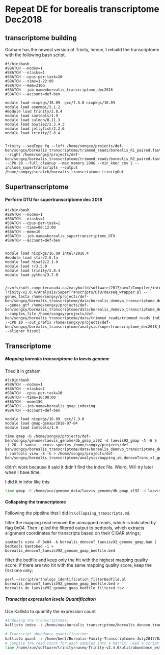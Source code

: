 # Repeat DE for borealis transcriptome Dec2018
## transcriptome building
Graham has the newest version of Trinity, hence, I rebuild the transcriptome with the following bash script. 
```
#!/bin/bash
#SBATCH --nodes=1
#SBATCH --ntasks=1
#SBATCH --cpus-per-task=20
#SBATCH --time=1-22:00
#SBATCH --mem=210G
#SBATCH --job-name=borealis_transcriptome_dec2018
#SBATCH --account=def-ben

module load nixpkgs/16.09  gcc/7.3.0 nixpkgs/16.09
module load openmpi/3.1.2
#module load trinity/2.8.4
module load samtools/1.9
module load salmon/0.11.3
module load bowtie2/2.3.4.3
module load jellyfish/2.2.6
module load trinity/2.8.4


Trinity --seqType fq --left /home/songxy/projects/def-ben/songxy/borealis_transcriptome/trimmed_reads/borealis_R1_paired.fastq.gz --right /home/songxy/projects/def-ben/songxy/borealis_transcriptome/trimmed_reads/borealis_R2_paired.fastq.gz --CPU 20 --full_cleanup --max_memory 200G --min_kmer_cov 2 --include_supertranscripts --output /home/songxy/scratch/borealis_transcriptome_trinityOut
```
## Supertranscriptome
#### Perform DTU for supertranscriptome dec 2018
```
#!/bin/bash
#SBATCH --nodes=1
#SBATCH --ntasks=1
#SBATCH --cpus-per-task=1 
#SBATCH --time=00:12:00
#SBATCH --mem=1G
#SBATCH --job-name=borealis_supertranscriptome_DTU
#SBATCH --account=def-ben


module load nixpkgs/16.09 intel/2016.4
#module load star/2.6.1a
module load hisat2/2.1.0
module load r/3.5.0
module load trinity/2.8.4
module load python/3.7.0


/cvmfs/soft.computecanada.ca/easybuild/software/2017/avx2/Compiler/intel2016.4/trinity/2.8.4/trinityrnaseq-Trinity-v2.8.4/Analysis/SuperTranscripts/DTU/dexseq_wrapper.pl --genes_fasta /home/songxy/projects/def-ben/songxy/borealis_transcriptome/data/borealis_denovo_transcriptome_dec2018_trinityOut/supertranscriptome_dec2018/borealis_transcriptome_trinityOut.Trinity.SuperTrans.fasta --genes_gtf /home/songxy/projects/def-ben/songxy/borealis_transcriptome/data/borealis_denovo_transcriptome_dec2018_trinityOut/supertranscriptome_dec2018/borealis_transcriptome_trinityOut.Trinity.SuperTrans.gtf --samples_file /home/songxy/projects/def-ben/songxy/borealis_transcriptome/data/trimmed_reads/trimmed_reads_individual/borealis_liver_trimmed_reads_samples.txt --CPU 10 --out_prefix /home/songxy/projects/def-ben/songxy/borealis_transcriptome/analysis/supertranscriptome_dec2018_DTU/DTU --aligner hisat2

```
## Transcriptome
##### Mapping borealis transcriptome to laevis genome
Tried it in graham
```
#!/bin/bash
#SBATCH --nodes=1
#SBATCH --ntasks=1
#SBATCH --cpus-per-task=20
#SBATCH --time=10:00:00
#SBATCH --mem=15G
#SBATCH --job-name=borealis_gmap_indexing
#SBATCH --account=def-ben

module load nixpkgs/16.09  gcc/7.3.0
module load gmap-gsnap/2018-07-04
module load samtools/1.9

time gmap -D /home/songxy/projects/def-ben/songxy/genome/laevis_genome/db_gmap_xl92 -d laevis92_gmap -A -B 5 -t 20 -f samse --cross-species /home/songxy/projects/def-ben/songxy/borealis_transcriptome/data/borealis_denovo_transcriptome_dec2018_trinityOut/borealis_transcriptome_trinityOut.Trinity.fasta | samtools view -S -b > /home/songxy/projects/def-ben/songxy/borealis_transcriptome/analysis/mapping_xb_denovoTrans_xl_genomev92_gmap/borealis_denovoT_laevisv92_genome_gmap.bam
```
didn't work because it said it didn't find the index file. Weird. Will try later when I have time. 

I did it in infor like this:
```bash
time gmap -D /home/xue/genome_data/laevis_genome/db_gmap_xl92 -d laevis92_gmap -A -B 5 -t 25 -f samse --cross-species /home/xue/borealis_transcriptome/borealis_denovo_transcriptome_dec2018/transcriptome/borealis_transcriptome_trinityOut.fasta | samtools view -S -b > /home/xue/borealis_transcriptome/borealis_denovo_transcriptome_dec2018/analysis/transcriptome/mapping_xb_denovoTrans_xl_genomev92_gmap/borealis_denovoT_laevisv92_genome_gmap.bam
```
#### Collapsing the transcriptome 
Following the pipeline that I did in `Collapsing_transcripts.md`.

filter the mapping read remove the unmapped reads, which is indicated by flag 0x04. Then I piled the filtered output to bedtools, which extracts alignment coordinates for transcripts based on their CIGAR strings;
```
samtools view -F 0x04 -b borealis_denovoT_laevisv92_genome_gmap.bam | bedtools bamtobed -i > borealis_denovoT_laevisV92_genome_gmap_bedfile.bed
```
filter the bedfile and keep only the hit with the highest mapping quality score; if there are two hit with the same mapping quality score, keep the first one only;
```
perl ~/script/orthologs_identification_filterBedfile.pl borealis_denovoT_laevisV92_genome_gmap_bedfile.bed > borealis_de_laevisV92_genome_gmap_bedfile_filtered.tsv
```
##### Transcript expression levele Quantificaiton
Use Kallisto to quantify the expression count
```bash
#Indexing the transcriptomes:
kallisto index -i /home/xue/borealis_transcriptome/borealis_denovo_transcriptome_dec2018/transcriptome/kallisto_index/borealis_transcriptome_trinityOut.fasta.kallisto_idx /home/xue/borealis_transcriptome/borealis_denovo_transcriptome_dec2018/transcriptome/borealis_transcriptome_trinityOut.fasta

# Transcript abundance quantification:
kallisto quant -i /home/benf/Borealis-Family-Transcriptomes-July2017/Data/Trinity-Build-Info/All-together/trinity_out_dir.Trinity.fasta.kallisto_idx  -o female_rep7 <(gunzip -c /home/benf/Borealis-Family-Transcriptomes-July2017/Data/Trimmed/BJE4082_girl_liver_R1_scythe.fastq.gz) <(gunzip -c /home/benf/Borealis-Family-Transcriptomes-July2017/Data/Trimmed/BJE4082_girl_liver_R2_scythe.fastq.gz)
# compile the read count for each samples into a matrix; used a script included in the Trinity RNAseq analysis package
time /home/xue/software/trinityrnaseq-Trinity-v2.4.0/util/abundance_estimates_to_matrix.pl --est_method kallisto --out_prefix borealis_liver  --name_sample_by_basedir female_rep1/abundance.tsv female_rep2/abundance.tsv female_rep3/abundance.tsv female_rep4/abundance.tsv male_rep1/abundance.tsv male_rep2/abundance.tsv male_rep3/abundance.tsv male_rep4/abundance.tsv
```


